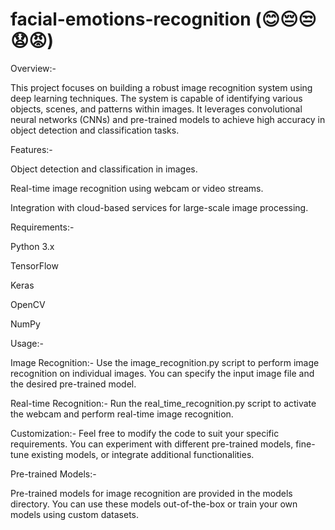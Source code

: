# facial-emotions-recognition (😊😔😒😧😡)
Overview:-


This project focuses on building a robust image recognition system using deep learning techniques. The system is capable of identifying various objects, scenes, and patterns within images. It leverages convolutional neural networks (CNNs) and pre-trained models to achieve high accuracy in object detection and classification tasks.


Features:-


Object detection and classification in images.


Real-time image recognition using webcam or video streams.


Integration with cloud-based services for large-scale image processing.



Requirements:-


Python 3.x


TensorFlow


Keras


OpenCV


NumPy


Usage:-


Image Recognition:- Use the image_recognition.py script to perform image recognition on individual images. You can specify the input image file and the desired pre-trained model.

Real-time Recognition:- Run the real_time_recognition.py script to activate the webcam and perform real-time image recognition.

Customization:- Feel free to modify the code to suit your specific requirements. You can experiment with different pre-trained models, fine-tune existing models, or integrate additional functionalities.



Pre-trained Models:-

Pre-trained models for image recognition are provided in the models directory. You can use these models out-of-the-box or train your own models using custom datasets.
